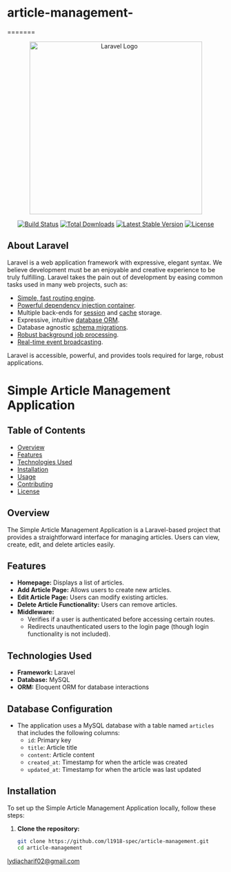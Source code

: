 # article-management-
=======
<p align="center"><a href="https://laravel.com" target="_blank"><img src="https://raw.githubusercontent.com/laravel/art/master/logo-lockup/5%20SVG/2%20CMYK/1%20Full%20Color/laravel-logolockup-cmyk-red.svg" width="400" alt="Laravel Logo"></a></p>

<p align="center">
<a href="https://github.com/laravel/framework/actions"><img src="https://github.com/laravel/framework/workflows/tests/badge.svg" alt="Build Status"></a>
<a href="https://packagist.org/packages/laravel/framework"><img src="https://img.shields.io/packagist/dt/laravel/framework" alt="Total Downloads"></a>
<a href="https://packagist.org/packages/laravel/framework"><img src="https://img.shields.io/packagist/v/laravel/framework" alt="Latest Stable Version"></a>
<a href="https://packagist.org/packages/laravel/framework"><img src="https://img.shields.io/packagist/l/laravel/framework" alt="License"></a>
</p>

## About Laravel

Laravel is a web application framework with expressive, elegant syntax. We believe development must be an enjoyable and creative experience to be truly fulfilling. Laravel takes the pain out of development by easing common tasks used in many web projects, such as:

- [Simple, fast routing engine](https://laravel.com/docs/routing).
- [Powerful dependency injection container](https://laravel.com/docs/container).
- Multiple back-ends for [session](https://laravel.com/docs/session) and [cache](https://laravel.com/docs/cache) storage.
- Expressive, intuitive [database ORM](https://laravel.com/docs/eloquent).
- Database agnostic [schema migrations](https://laravel.com/docs/migrations).
- [Robust background job processing](https://laravel.com/docs/queues).
- [Real-time event broadcasting](https://laravel.com/docs/broadcasting).

Laravel is accessible, powerful, and provides tools required for large, robust applications.

# Simple Article Management Application

## Table of Contents
- [Overview](#overview)
- [Features](#features)
- [Technologies Used](#technologies-used)
- [Installation](#installation)
- [Usage](#usage)
- [Contributing](#contributing)
- [License](#license)

## Overview
The Simple Article Management Application is a Laravel-based project that provides a straightforward interface for managing articles. Users can view, create, edit, and delete articles easily.

## Features
- **Homepage:** Displays a list of articles.
- **Add Article Page:** Allows users to create new articles.
- **Edit Article Page:** Users can modify existing articles.
- **Delete Article Functionality:** Users can remove articles.
- **Middleware:**
  - Verifies if a user is authenticated before accessing certain routes.
  - Redirects unauthenticated users to the login page (though login functionality is not included).

## Technologies Used
- **Framework:** Laravel
- **Database:** MySQL
- **ORM:** Eloquent ORM for database interactions

## Database Configuration
- The application uses a MySQL database with a table named `articles` that includes the following columns:
  - `id`: Primary key
  - `title`: Article title
  - `content`: Article content
  - `created_at`: Timestamp for when the article was created
  - `updated_at`: Timestamp for when the article was last updated

## Installation
To set up the Simple Article Management Application locally, follow these steps:

1. **Clone the repository:**
   ```bash
   git clone https://github.com/l1918-spec/article-management.git
   cd article-management
   
lydiacharif02@gmail.com


